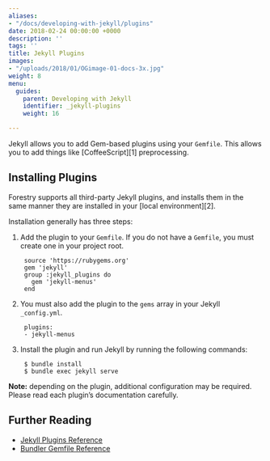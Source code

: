 ```yaml
---
aliases:
- "/docs/developing-with-jekyll/plugins"
date: 2018-02-24 00:00:00 +0000
description: ''
tags: ''
title: Jekyll Plugins
images:
- "/uploads/2018/01/OGimage-01-docs-3x.jpg"
weight: 8
menu:
  guides:
    parent: Developing with Jekyll
    identifier: _jekyll-plugins
    weight: 16

---
```

Jekyll allows you to add Gem-based plugins using your `Gemfile`. This allows you to add things like \[CoffeeScript\]\[1\] preprocessing.

## Installing Plugins

Forestry supports all third-party Jekyll plugins, and installs them in the same manner they are installed in your \[local environment\]\[2\].

Installation generally has three steps:

1. Add the plugin to your `Gemfile`. If you do not have a `Gemfile`, you must create one in your project root.

        source 'https://rubygems.org'
        gem 'jekyll'
        group :jekyll_plugins do
          gem 'jekyll-menus'
        end
2. You must also add the plugin to the `gems` array in your Jekyll `_config.yml`.

        plugins:
        - jekyll-menus
3. Install the plugin and run Jekyll by running the following commands:

        $ bundle install
        $ bundle exec jekyll serve

**Note:** depending on the plugin, additional configuration may be required. Please read each plugin’s documentation carefully.

## Further Reading

* [Jekyll Plugins Reference](https://jekyllrb.com/docs/plugins/)
* [Bundler Gemfile Reference](http://bundler.io/v1.13/gemfile.html)